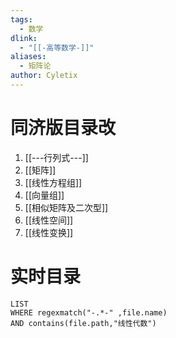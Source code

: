 ```yaml
---
tags:
  - 数学
dlink:
  - "[[-高等数学-]]"
aliases:
  - 矩阵论
author: Cyletix
---
```

# 同济版目录改
1. [[---行列式---]]
2. [[矩阵]]
3. [[线性方程组]]
4. [[向量组]]
5. [[相似矩阵及二次型]]
6. [[线性空间]]
7. [[线性变换]]


# 实时目录
```dataview
LIST
WHERE regexmatch("-.*-" ,file.name)
AND contains(file.path,"线性代数")
```
